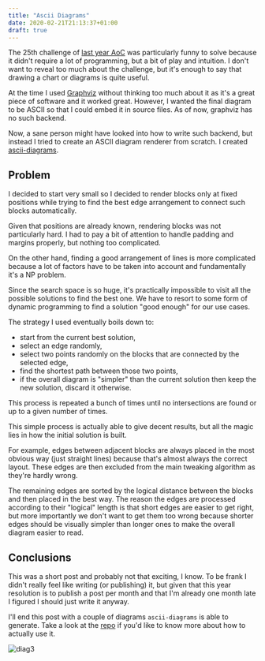 ```yaml
---
title: "Ascii Diagrams"
date: 2020-02-21T21:13:37+01:00
draft: true
---
```


The 25th challenge of [last year AoC](https://adventofcode.com/2019/) was
particularly funny to solve because it didn't require a lot of programming, but
a bit of play and intuition. I don't want to reveal too much about the
challenge, but it's enough to say that drawing a chart or diagrams is quite
useful.

At the time I used [Graphviz](https://www.graphviz.org/) without thinking too
much about it as it's a great piece of software and it worked great. However, I
wanted the final diagram to be ASCII so that I could embed it in source files.
As of now, graphviz has no such backend.

Now, a sane person might have looked into how to write such backend, but
instead I tried to create an ASCII diagram renderer from scratch. I created
[ascii-diagrams](github.com/d-dorazio/ascii-diagrams).


## Problem

I decided to start very small so I decided to render blocks only at fixed
positions while trying to find the best edge arrangement to connect such blocks
automatically.

Given that positions are already known, rendering blocks was not particularly
hard. I had to pay a bit of attention to handle padding and margins properly,
but nothing too complicated.

On the other hand, finding a good arrangement of lines is more complicated
because a lot of factors have to be taken into account and fundamentally it's a
NP problem.

Since the search space is so huge, it's practically impossible to visit all the
possible solutions to find the best one. We have to resort to some form of
dynamic programming to find a solution "good enough" for our use cases.

The strategy I used eventually boils down to:
- start from the current best solution,
- select an edge randomly,
- select two points randomly on the blocks that are connected by the selected
  edge,
- find the shortest path between those two points,
- if the overall diagram is "simpler" than the current solution then keep the
  new solution, discard it otherwise.

This process is repeated a bunch of times until no intersections are found or
up to a given number of times.

This simple process is actually able to give decent results, but all the magic
lies in how the initial solution is built.

For example, edges between adjacent blocks are always placed in the most
obvious way (just straight lines) because that's almost always the correct
layout. These edges are then excluded from the main tweaking algorithm as
they're hardly wrong.

The remaining edges are sorted by the logical distance between the blocks and
then placed in the best way. The reason the edges are processed according to
their "logical" length is that short edges are easier to get right, but more
importantly we don't want to get them too wrong because shorter edges should be
visually simpler than longer ones to make the overall diagram easier to read.


## Conclusions

This was a short post and probably not that exciting, I know. To be frank I
didn't really feel like writing (or publishing) it, but given that this year
resolution is to publish a post per month and that I'm already one month late I
figured I should just write it anyway.

I'll end this post with a couple of diagrams `ascii-diagrams` is able to
generate.  Take a look at the
[repo](https://github.com/d-dorazio/ascii-diagrams) if you'd like to know more
about how to actually use it.

![diag3](diag3.png)

